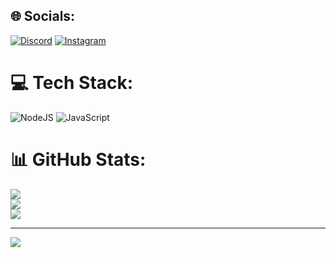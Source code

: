 
## 🌐 Socials:
[![Discord](https://img.shields.io/badge/Discord-%237289DA.svg?logo=discord&logoColor=white)](https://discord.gg/patroxm) [![Instagram](https://img.shields.io/badge/Instagram-%23E4405F.svg?logo=Instagram&logoColor=white)](https://instagram.com/patroxm) 

# 💻 Tech Stack:
![NodeJS](https://img.shields.io/badge/node.js-6DA55F?style=for-the-badge&logo=node.js&logoColor=white) ![JavaScript](https://img.shields.io/badge/javascript-%23323330.svg?style=for-the-badge&logo=javascript&logoColor=%23F7DF1E)
# 📊 GitHub Stats:
![](https://github-readme-stats.vercel.app/api?username=Patroxm&theme=blue_navy&hide_border=false&include_all_commits=false&count_private=false)<br/>
![](https://github-readme-streak-stats.herokuapp.com/?user=Patroxm&theme=blue_navy&hide_border=false)<br/>
![](https://github-readme-stats.vercel.app/api/top-langs/?username=Patroxm&theme=blue_navy&hide_border=false&include_all_commits=false&count_private=false&layout=compact)

---
[![](https://visitcount.itsvg.in/api?id=Patroxm&icon=0&color=0)](https://visitcount.itsvg.in)

<!-- Proudly created with GPRM ( https://gprm.itsvg.in ) -->
